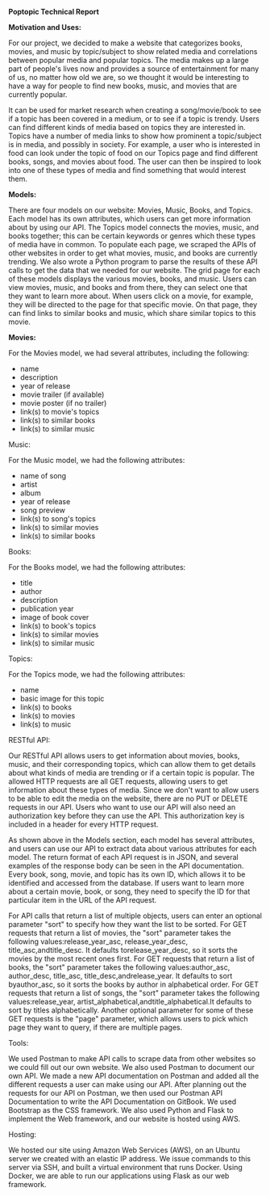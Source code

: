 **Poptopic Technical Report**

**Motivation and Uses:**

For our project, we decided to make a website that categorizes books, movies, and music by topic/subject to show related media and correlations between popular media and popular topics. The media makes up a large part of people's lives now and provides a source of entertainment for many of us, no matter how old we are, so we thought it would be interesting to have a way for people to find new books, music, and movies that are currently popular.

It can be used for market research when creating a song/movie/book to see if a topic has been covered in a medium, or to see if a topic is trendy. Users can find different kinds of media based on topics they are interested in. Topics have a number of media links to show how prominent a topic/subject is in media, and possibly in society. For example, a user who is interested in food can look under the topic of food on our Topics page and find different books, songs, and movies about food. The user can then be inspired to look into one of these types of media and find something that would interest them.

**Models:**

There are four models on our website: Movies, Music, Books, and Topics. Each model has its own attributes, which users can get more information about by using our API. The Topics model connects the movies, music, and books together; this can be certain keywords or genres which these types of media have in common. To populate each page, we scraped the APIs of other websites in order to get what movies, music, and books are currently trending. We also wrote a Python program to parse the results of these API calls to get the data that we needed for our website. The grid page for each of these models displays the various movies, books, and music. Users can view movies, music, and books and from there, they can select one that they want to learn more about. When users click on a movie, for example, they will be directed to the page for that specific movie. On that page, they can find links to similar books and music, which share similar topics to this movie.

**Movies:**

For the Movies model, we had several attributes, including the following:

* name
* description
* year of release
* movie trailer \(if available\)
* movie poster \(if no trailer\)
* link\(s\) to movie's topics
* link\(s\) to similar books
* link\(s\) to similar music

Music:

For the Music model, we had the following attributes:

* name of song
* artist
* album
* year of release
* song preview
* link\(s\) to song's topics
* link\(s\) to similar movies
* link\(s\) to similar books

Books:

For the Books model, we had the following attributes:

* title
* author
* description
* publication year
* image of book cover
* link\(s\) to book's topics
* link\(s\) to similar movies
* link\(s\) to similar music

Topics:

For the Topics mode, we had the following attributes:

* name
* basic image for this topic
* link\(s\) to books
* link\(s\) to movies
* link\(s\) to music

RESTful API:

Our RESTful API allows users to get information about movies, books, music, and their corresponding topics, which can allow them to get details about what kinds of media are trending or if a certain topic is popular. The allowed HTTP requests are all GET requests, allowing users to get information about these types of media. Since we don't want to allow users to be able to edit the media on the website, there are no PUT or DELETE requests in our API. Users who want to use our API will also need an authorization key before they can use the API. This authorization key is included in a header for every HTTP request.

As shown above in the Models section, each model has several attributes, and users can use our API to extract data about various attributes for each model. The return format of each API request is in JSON, and several examples of the response body can be seen in the API documentation. Every book, song, movie, and topic has its own ID, which allows it to be identified and accessed from the database. If users want to learn more about a certain movie, book, or song, they need to specify the ID for that particular item in the URL of the API request.

For API calls that return a list of multiple objects, users can enter an optional parameter "sort" to specify how they want the list to be sorted. For GET requests that return a list of movies, the "sort" parameter takes the following values:release\_year\_asc, release\_year\_desc, title\_asc,andtitle\_desc. It defaults torelease\_year\_desc, so it sorts the movies by the most recent ones first. For GET requests that return a list of books, the "sort" parameter takes the following values:author\_asc, author\_desc, title\_asc, title\_desc,andrelease\_year. It defaults to sort byauthor\_asc, so it sorts the books by author in alphabetical order. For GET requests that return a list of songs, the "sort" parameter takes the following values:release\_year, artist\_alphabetical,andtitle\_alphabetical.It defaults to sort by titles alphabetically. Another optional parameter for some of these GET requests is the "page" parameter, which allows users to pick which page they want to query, if there are multiple pages.

Tools:

We used Postman to make API calls to scrape data from other websites so we could fill out our own website. We also used Postman to document our own API. We made a new API documentation on Postman and added all the different requests a user can make using our API. After planning out the requests for our API on Postman, we then used our Postman API Documentation to write the API Documentation on GitBook. We used Bootstrap as the CSS framework. We also used Python and Flask to implement the Web framework, and our website is hosted using AWS.

Hosting:

We hosted our site using Amazon Web Services \(AWS\), on an Ubuntu server we created with an elastic IP address. We issue commands to this server via SSH, and built a virtual environment that runs Docker. Using Docker, we are able to run our applications using Flask as our web framework.

 


